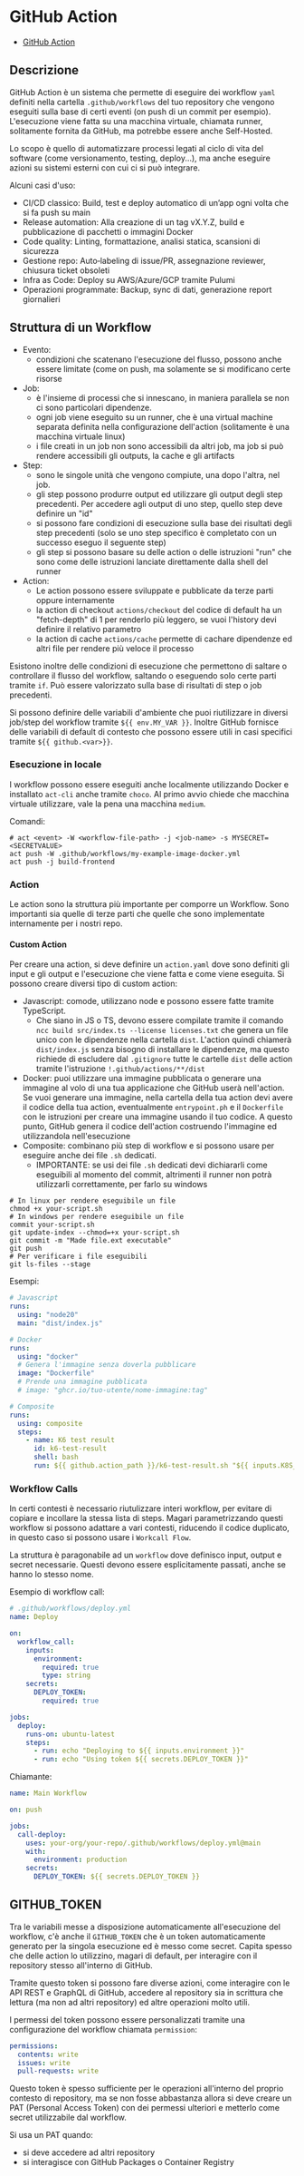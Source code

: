 # GitHub Action

- [GitHub Action](#github-action)

## Descrizione

GitHub Action è un sistema che permette di eseguire dei workflow `yaml` definiti nella cartella `.github/workflows` del tuo repository che vengono eseguiti sulla base di certi eventi (on push di un commit per esempio).
L'esecuzione viene fatta su una macchina virtuale, chiamata runner, solitamente fornita da GitHub, ma potrebbe essere anche Self-Hosted.

Lo scopo è quello di automatizzare processi legati al ciclo di vita del software (come versionamento, testing, deploy...), ma anche eseguire azioni su sistemi esterni con cui ci si può integrare.

Alcuni casi d'uso:

- CI/CD classico: Build, test e deploy automatico di un’app ogni volta che si fa push su main
- Release automation: Alla creazione di un tag vX.Y.Z, build e pubblicazione di pacchetti o immagini Docker
- Code quality: Linting, formattazione, analisi statica, scansioni di sicurezza
- Gestione repo: Auto‑labeling di issue/PR, assegnazione reviewer, chiusura ticket obsoleti
- Infra as Code: Deploy su AWS/Azure/GCP tramite Pulumi
- Operazioni programmate: Backup, sync di dati, generazione report giornalieri

## Struttura di un Workflow

- Evento:
  - condizioni che scatenano l'esecuzione del flusso, possono anche essere limitate (come on push, ma solamente se si modificano certe risorse
- Job:
  - è l'insieme di processi che si innescano, in maniera parallela se non ci sono particolari dipendenze.
  - ogni job viene eseguito su un runner, che è una virtual machine separata definita nella configurazione dell'action (solitamente è una macchina virtuale linux)
  - i file creati in un job non sono accessibili da altri job, ma job si può rendere accessibili gli outputs, la cache e gli artifacts
- Step:
  - sono le singole unità che vengono compiute, una dopo l'altra, nel job.
  - gli step possono produrre output ed utilizzare gli output degli step precedenti. Per accedere agli output di uno step, quello step deve definire un "id"
  - si possono fare condizioni di esecuzione sulla base dei risultati degli step precedenti (solo se uno step specifico è completato con un successo eseguo il seguente step)
  - gli step si possono basare su delle action o delle istruzioni "run" che sono come delle istruzioni lanciate direttamente dalla shell del runner
- Action:
  - Le action possono essere sviluppate e pubblicate da terze parti oppure internamente
  - la action di checkout `actions/checkout` del codice di default ha un "fetch-depth" di 1 per renderlo più leggero, se vuoi l'history devi definire il relativo parametro
  - la action di cache `actions/cache` permette di cachare dipendenze ed altri file per rendere più veloce il processo

Esistono inoltre delle condizioni di esecuzione che permettono di saltare o controllare il flusso del workflow, saltando o eseguendo solo certe parti tramite `if`. Può essere valorizzato sulla base di risultati di step o job precedenti.

Si possono definire delle variabili d'ambiente che puoi riutilizzare in diversi job/step del workflow tramite `${{ env.MY_VAR }}`. Inoltre GitHub fornisce delle variabili di default di contesto che possono essere utili in casi specifici tramite `${{ github.<var>}}`.

### Esecuzione in locale

I workflow possono essere eseguiti anche localmente utilizzando Docker e installato `act-cli` anche tramite `choco`. Al primo avvio chiede che macchina virtuale utilizzare, vale la pena una macchina `medium`.

Comandi:

```shell
# act <event> -W <workflow-file-path> -j <job-name> -s MYSECRET=<SECRETVALUE>
act push -W .github/workflows/my-example-image-docker.yml
act push -j build-frontend
```

### Action

Le action sono la struttura più importante per comporre un Workflow. Sono importanti sia quelle di terze parti che quelle che sono implementate internamente per i nostri repo.

#### Custom Action

Per creare una action, si deve definire un `action.yaml` dove sono definiti gli input e gli output e l'esecuzione che viene fatta e come viene eseguita. Si possono creare diversi tipo di custom action:

- Javascript: comode, utilizzano node e possono essere fatte tramite TypeScript.
  - Che siano in JS o TS, devono essere compilate tramite il comando `ncc build src/index.ts --license licenses.txt` che genera un file unico con le dipendenze nella cartella `dist`. L'action quindi chiamerà `dist/index.js` senza bisogno di installare le dipendenze, ma questo richiede di escludere dal `.gitignore` tutte le cartelle `dist` delle action tramite l'istruzione `!.github/actions/**/dist`
- Docker: puoi utilizzare una immagine pubblicata o generare una immagine al volo di una tua applicazione che GitHub userà nell'action. Se vuoi generare una immagine, nella cartella della tua action devi avere il codice della tua action, eventualmente `entrypoint.ph` e il `Dockerfile` con le istruzioni per creare una immagine usando il tuo codice. A questo punto, GitHub genera il codice dell'action costruendo l'immagine ed utilizzandola nell'esecuzione
- Composite: combinano più step di workflow e si possono usare per eseguire anche dei file `.sh` dedicati.
  - IMPORTANTE: se usi dei file `.sh` dedicati devi dichiararli come eseguibili al momento del commit, altrimenti il runner non potrà utilizzarli correttamente, per farlo su windows

```shell
# In linux per rendere eseguibile un file
chmod +x your-script.sh
# In windows per rendere eseguibile un file
commit your-script.sh
git update-index --chmod=+x your-script.sh
git commit -m "Made file.ext executable"
git push
# Per verificare i file eseguibili
git ls-files --stage
```

Esempi:

```yaml
# Javascript
runs:
  using: "node20"
  main: "dist/index.js"

# Docker
runs:
  using: "docker"
  # Genera l'immagine senza doverla pubblicare
  image: "Dockerfile"
  # Prende una immagine pubblicata
  # image: "ghcr.io/tuo-utente/nome-immagine:tag"

# Composite
runs:
  using: composite
  steps:
    - name: K6 test result
      id: k6-test-result
      shell: bash
      run: ${{ github.action_path }}/k6-test-result.sh "${{ inputs.K8S_YAML_METADATA_NAME }}"
```

### Workflow Calls

In certi contesti è necessario riutulizzare interi workflow, per evitare di copiare e incollare la stessa lista di steps. Magari parametrizzando questi workflow si possono adattare a vari contesti, riducendo il codice duplicato, in questo caso si possono usare i `Workcall Flow`.

La struttura è paragonabile ad un `workflow` dove definisco input, output e secret necessarie. Questi devono essere esplicitamente passati, anche se hanno lo stesso nome.

Esempio di workflow call:

```yaml
# .github/workflows/deploy.yml
name: Deploy

on:
  workflow_call:
    inputs:
      environment:
        required: true
        type: string
    secrets:
      DEPLOY_TOKEN:
        required: true

jobs:
  deploy:
    runs-on: ubuntu-latest
    steps:
      - run: echo "Deploying to ${{ inputs.environment }}"
      - run: echo "Using token ${{ secrets.DEPLOY_TOKEN }}"
```

Chiamante:

```yaml
name: Main Workflow

on: push

jobs:
  call-deploy:
    uses: your-org/your-repo/.github/workflows/deploy.yml@main
    with:
      environment: production
    secrets:
      DEPLOY_TOKEN: ${{ secrets.DEPLOY_TOKEN }}
```

## GITHUB_TOKEN

Tra le variabili messe a disposizione automaticamente all'esecuzione del workflow, c'è anche il `GITHUB_TOKEN` che è un token automaticamente generato per la singola esecuzione ed è messo come secret. Capita spesso che delle action lo utilizzino, magari di default, per interagire con il repository stesso all'interno di GitHub.

Tramite questo token si possono fare diverse azioni, come interagire con le API REST e GraphQL di GitHub, accedere al repository sia in scrittura che lettura (ma non ad altri repository) ed altre operazioni molto utili.

I permessi del token possono essere personalizzati tramite una configurazione del workflow chiamata `permission`:

```yaml
permissions:
  contents: write
  issues: write
  pull-requests: write
```

Questo token è spesso sufficiente per le operazioni all'interno del proprio contesto di repository, ma se non fosse abbastanza allora si deve creare un PAT (Personal Access Token) con dei permessi ulteriori e metterlo come secret utilizzabile dal workflow.

Si usa un PAT quando:

- si deve accedere ad altri repository
- si interagisce con GitHub Packages o Container Registry
